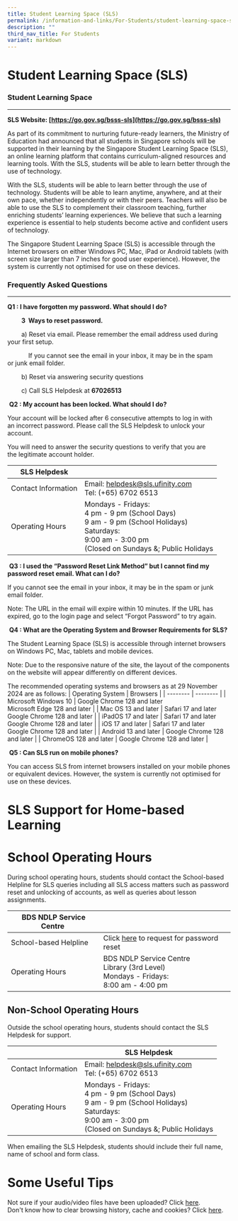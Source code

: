 ```yaml
---
title: Student Learning Space (SLS)
permalink: /information-and-links/For-Students/student-learning-space-sls/
description: ""
third_nav_title: For Students
variant: markdown
---
```

Student Learning Space (SLS)
============================

### Student Learning Space
-----------------------------------

**SLS Website:&nbsp;[https://go.gov.sg/bsss-sls](https://go.gov.sg/bsss-sls)**

As part of its commitment to nurturing future-ready learners, the Ministry of Education had announced that all students in Singapore schools will be supported in their learning by the Singapore Student Learning Space (SLS), an online learning platform that contains curriculum-aligned resources and learning tools. With the SLS, students will be able to learn better through the use of technology.

  
With the SLS, students will be able to learn better through the use of technology. Students will be able to learn anytime, anywhere, and at their own pace, whether independently or with their peers. Teachers will also be able to use the SLS to complement their classroom teaching, further enriching students’ learning experiences. We believe that such a learning experience is essential to help students become active and confident users of technology.

The Singapore Student Learning Space (SLS) is accessible through the Internet browsers on either Windows PC, Mac, iPad or Android tablets (with screen size larger than 7 inches for good user experience). However, the system is currently not optimised for use on these devices.

### Frequently Asked Questions
--------------------------

**Q1 : I have forgotten my password. What should I do?**

&nbsp;&nbsp; &nbsp;&nbsp;&nbsp; &nbsp;**3&nbsp; Ways to reset password.**

&nbsp;&nbsp; &nbsp;&nbsp;&nbsp; &nbsp;a) Reset via email. Please remember the email address used during your first&nbsp;setup.&nbsp;

&nbsp;&nbsp;&nbsp;&nbsp;&nbsp; &nbsp;&nbsp;&nbsp; &nbsp;&nbsp;If you cannot see the email in your inbox, it may be in the spam or&nbsp;junk email folder.

&nbsp;&nbsp; &nbsp;&nbsp;&nbsp; &nbsp;b) Reset via answering security questions

&nbsp;&nbsp; &nbsp;&nbsp;&nbsp; &nbsp;c) Call SLS Helpdesk at&nbsp;**67026513**

&nbsp;**Q2 : My account has been locked. What should I do?**

Your account will be locked after 6 consecutive attempts to log in with an&nbsp;incorrect password.&nbsp;Please call the SLS Helpdesk to unlock your account.&nbsp;

You will need to&nbsp;answer the security questions to verify that you are the&nbsp;legitimate account holder.

| SLS Helpdesk  |  | 
| -------- | -------- | 
| Contact Information     | Email: helpdesk@sls.ufinity.com <br>Tel: (+65) 6702 6513     | 
| Operating Hours     | Mondays - Fridays:  <br>4 pm - 9 pm (School Days) <br>9 am - 9 pm (School Holidays)  <br>Saturdays:  <br>9:00 am - 3:00 pm  <br>(Closed on Sundays &amp;; Public Holidays    |


&nbsp;**Q3 : I used the “Password Reset Link Method” but I cannot find my password reset email. What can I do?**

If you cannot see the email in your inbox, it may be in the spam or junk email folder.

Note: The URL in the email will expire within 10 minutes. If the URL has expired,&nbsp;go to the login page and select “Forgot Password” to try again.  

&nbsp;**Q4 : What are the Operating System and Browser Requirements for SLS?**

The Student Learning Space (SLS) is accessible through internet browsers on Windows PC, Mac, tablets and mobile devices.

Note: Due to the responsive nature of the site, the layout of the components on the website will appear differently on different devices.

The recommended operating systems and browsers as at 29 November 2024 are as follows:
| Operating System | Browsers | 
| -------- | -------- |
| Microsoft Windows 10     | Google Chrome 128 and later <br>Microsoft Edge 128 and later     | 
| Mac OS 13 and later     | Safari 17 and later <br>Google Chrome 128 and later     | 
| iPadOS 17 and later     | Safari 17 and later <br>Google Chrome 128 and later     | 
|  iOS 17 and later     | Safari 17 and later <br>Google Chrome 128 and later     | 
| Android 13 and later     | Google Chrome 128 and later     | 
| ChromeOS 128 and later     | Google Chrome 128 and later     | 



&nbsp;**Q5 : Can SLS run on mobile phones?**

You can access SLS from internet browsers installed on your mobile phones or&nbsp;equivalent devices. However, the system is currently not optimised for use on&nbsp;these devices.



SLS Support for Home-based Learning
===================================

# School Operating Hours

During school operating hours, students should contact the School-based Helpline for SLS queries including all SLS access matters such as password reset and unlocking of accounts, as well as queries about lesson assignments.&nbsp;

|  BDS NDLP Service Centre&nbsp; |  | 
| -------- | -------- | 
| School-based Helpline     | Click [here](https://go.gov.sg/bsss-ict-assist) to request for password reset     | 
| Operating Hours     | BDS NDLP Service Centre&nbsp;<br>Library (3rd Level)<br>Mondays - Fridays: <br>8:00 am - 4:00 pm    |

Non-School Operating Hours
--------------------------

Outside the school operating hours, students should contact the SLS Helpdesk for support.

|   | SLS Helpdesk | 
| -------- | -------- | 
| Contact Information     | Email: helpdesk@sls.ufinity.com <br>Tel: (+65) 6702 6513     | 
| Operating Hours     | Mondays - Fridays:  <br>4 pm - 9 pm (School Days) <br>9 am - 9 pm (School Holidays)  <br>Saturdays:  <br>9:00 am - 3:00 pm  <br>(Closed on Sundays &amp;; Public Holidays    |

When emailing the SLS Helpdesk, students should include their full name, name of school and form class.

Some Useful Tips
====================

Not sure if your audio/video files have been uploaded? Click&nbsp;[here](/files/FHBLResource%201%20-%20Uploading%20of%20Audio%20and%20Video%20Files.pdf).  
Don't know how to clear browsing history, cache and cookies? Click&nbsp;[here](/files/FHBLResource%202_Clear%20browsing%20history%20and%20Cache%20for%20students.pdf).